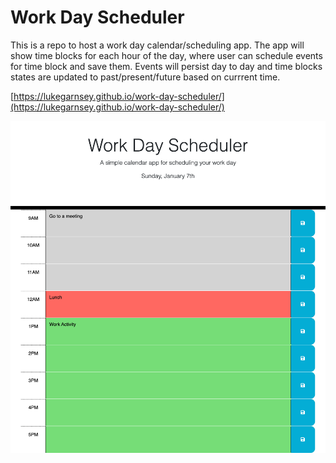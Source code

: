 # Work Day Scheduler
This is a repo to host a work day calendar/scheduling app.
The app will show time blocks for each hour of the day, where user can schedule events for time block and save them.
Events will persist day to day and time blocks states are updated to past/present/future based on currrent time.

[https://lukegarnsey.github.io/work-day-scheduler/](https://lukegarnsey.github.io/work-day-scheduler/)

![alt text](./assets/readme-images/screenshot.png)